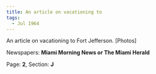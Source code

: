 ```yaml
---  
title: An article on vacationing to  
tags:  
  - Jul 1964  
---  
```

  
An article on vacationing to Fort Jefferson. [Photos]  
  
Newspapers: **Miami Morning News or The Miami Herald**  
  
Page: **2**, Section: **J** 
